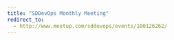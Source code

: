 ```yaml
---
title: "SDDevOps Monthly Meeting"
redirect_to:
  - http://www.meetup.com/sddevops/events/100126262/
---
```

